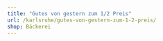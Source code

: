 ```yaml
---
title: "Gutes von gestern zum 1/2 Preis"
url: /karlsruhe/gutes-von-gestern-zum-1-2-preis/
shop: Bäckerei
---
```

